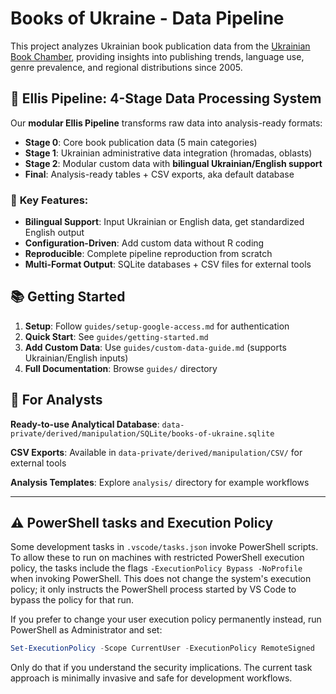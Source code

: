 # Books of Ukraine - Data Pipeline

This project analyzes Ukrainian book publication data from the [Ukrainian Book Chamber](http://www.ukrbook.net/), providing insights into publishing trends, language use, genre prevalence, and regional distributions since 2005.

## 🚀 **Ellis Pipeline**: 4-Stage Data Processing System

Our **modular Ellis Pipeline** transforms raw data into analysis-ready formats:

- **Stage 0**: Core book publication data (5 main categories)
- **Stage 1**: Ukrainian administrative data integration (hromadas, oblasts)  
- **Stage 2**: Modular custom data with **bilingual Ukrainian/English support**
- **Final**: Analysis-ready tables + CSV exports, aka default database

### 🌟 **Key Features**:
- **Bilingual Support**: Input Ukrainian or English data, get standardized English output
- **Configuration-Driven**: Add custom data without R coding  
- **Reproducible**: Complete pipeline reproduction from scratch
- **Multi-Format Output**: SQLite databases + CSV files for external tools

## 📚 **Getting Started**

1. **Setup**: Follow `guides/setup-google-access.md` for authentication
2. **Quick Start**: See `guides/getting-started.md` 
3. **Add Custom Data**: Use `guides/custom-data-guide.md` (supports Ukrainian/English inputs)
4. **Full Documentation**: Browse `guides/` directory

## 🎯 **For Analysts**

**Ready-to-use Analytical Database**: `data-private/derived/manipulation/SQLite/books-of-ukraine.sqlite`

**CSV Exports**: Available in `data-private/derived/manipulation/CSV/` for external tools

**Analysis Templates**: Explore `analysis/` directory for example workflows

---

## ⚠️ PowerShell tasks and Execution Policy

Some development tasks in `.vscode/tasks.json` invoke PowerShell scripts. To allow these to run on machines with restricted PowerShell execution policy, the tasks include the flags `-ExecutionPolicy Bypass -NoProfile` when invoking PowerShell. This does not change the system's execution policy; it only instructs the PowerShell process started by VS Code to bypass the policy for that run.

If you prefer to change your user execution policy permanently instead, run PowerShell as Administrator and set:

```powershell
Set-ExecutionPolicy -Scope CurrentUser -ExecutionPolicy RemoteSigned
```

Only do that if you understand the security implications. The current task approach is minimally invasive and safe for development workflows.
